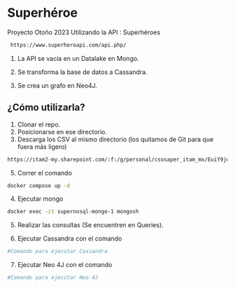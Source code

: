 # Superhéroe
Proyecto Otoño 2023
Utilizando la API : Superhéroes
 ```bash
  https://www.superheroapi.com/api.php/
 ```
1. La API se vacía en un Datalake en Mongo.
   
2. Se transforma la base de datos a Cassandra.
  
3. Se crea un grafo en Neo4J.

## ¿Cómo utilizarla?
1. Clonar el repo.
2. Posicionarse en ese directorio.
3. Descarga los CSV al mismo directorio (los quitamos de Git para que fuera más ligero)
  ```bash
  https://itam2-my.sharepoint.com/:f:/g/personal/csosaper_itam_mx/EuiY9jdQ0e9Lm2R2HQC9xoEBWzgDw7w6Fbqpp4YBBYd_3A?e=9GAthD
  ```
5. Correr el comando
  ```bash
  docker compose up -d
  ```
4. Ejecutar mongo
  ```bash
  docker exec -it supernosql-mongo-1 mongosh
  ```
   
5. Realizar las consultas (Se encuentren en Queries).

6. Ejecutar Cassandra con el comando
  ```bash
  #Comando para ejecutar Cassandra
  ```
7. Ejecutar Neo 4J con el comando
  ```bash
  #Comando para ejecutar Neo 4J
  ```
   
 

